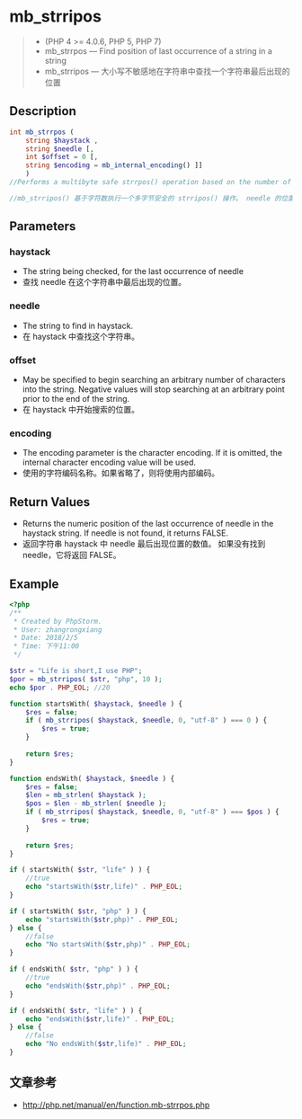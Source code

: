 # mb_strripos
> - (PHP 4 >= 4.0.6, PHP 5, PHP 7)
> - mb_strrpos — Find position of last occurrence of a string in a string
> - mb_strripos — 大小写不敏感地在字符串中查找一个字符串最后出现的位置

## Description
```php
int mb_strrpos ( 
    string $haystack ,
    string $needle [, 
    int $offset = 0 [, 
    string $encoding = mb_internal_encoding() ]] 
    )
//Performs a multibyte safe strrpos() operation based on the number of characters. needle position is counted from //the beginning of haystack. First character's position is 0. Second character position is 1.

//mb_strripos() 基于字符数执行一个多字节安全的 strripos() 操作。 needle 的位置是从 haystack 的开始进行统计的。 第一个字符的位置//是 0，第二个字符的位置是 1。 和 mb_strrpos() 不同的是，mb_strripos() 是大小写不敏感的。

```

## Parameters
### haystack
- The string being checked, for the last occurrence of needle
- 查找 needle 在这个字符串中最后出现的位置。

### needle
- The string to find in haystack.
- 在 haystack 中查找这个字符串。

### offset
- May be specified to begin searching an arbitrary number of characters into the string. Negative values will stop searching at an arbitrary point prior to the end of the string.
- 在 haystack 中开始搜索的位置。

### encoding
- The encoding parameter is the character encoding. If it is omitted, the internal character encoding value will be used.
- 使用的字符编码名称。如果省略了，则将使用内部编码。

## Return Values
- Returns the numeric position of the last occurrence of needle in the haystack string. If needle is not found, it returns FALSE.
- 返回字符串 haystack 中 needle 最后出现位置的数值。 如果没有找到 needle，它将返回 FALSE。

## Example
```php
<?php
/**
 * Created by PhpStorm.
 * User: zhangrongxiang
 * Date: 2018/2/5
 * Time: 下午11:00
 */

$str = "Life is short,I use PHP";
$por = mb_strripos( $str, "php", 10 );
echo $por . PHP_EOL; //20

function startsWith( $haystack, $needle ) {
	$res = false;
	if ( mb_strripos( $haystack, $needle, 0, "utf-8" ) === 0 ) {
		$res = true;
	}
	
	return $res;
}

function endsWith( $haystack, $needle ) {
	$res = false;
	$len = mb_strlen( $haystack );
	$pos = $len - mb_strlen( $needle );
	if ( mb_strripos( $haystack, $needle, 0, "utf-8" ) === $pos ) {
		$res = true;
	}
	
	return $res;
}

if ( startsWith( $str, "life" ) ) {
	//true
	echo "startsWith($str,life)" . PHP_EOL;
}

if ( startsWith( $str, "php" ) ) {
	echo "startsWith($str,php)" . PHP_EOL;
} else {
	//false
	echo "No startsWith($str,php)" . PHP_EOL;
}

if ( endsWith( $str, "php" ) ) {
	//true
	echo "endsWith($str,php)" . PHP_EOL;
}

if ( endsWith( $str, "life" ) ) {
	echo "endsWith($str,life)" . PHP_EOL;
} else {
	//false
	echo "No endsWith($str,life)" . PHP_EOL;
}

```
## 文章参考
- <http://php.net/manual/en/function.mb-strrpos.php>
